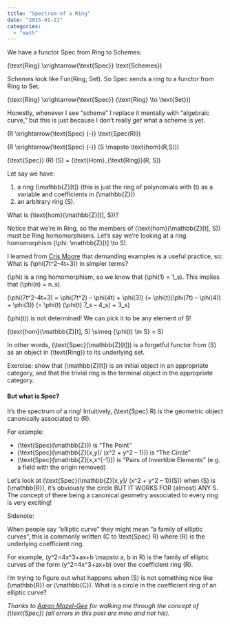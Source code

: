 ```yaml
---
title: "Spectrum of a Ring"
date: "2015-01-21"
categories: 
  - "math"
---
```


We have a functor Spec from Ring to Schemes:

\(\text{Ring} \xrightarrow{\text{Spec}} \text{Schemes}\)

Schemes look like Fun(Ring, Set). So Spec sends a ring to a functor from Ring to Set.

\(\text{Ring} \xrightarrow{\text{Spec}} (\text{Ring} \to \text{Set})\)

Honestly, whenever I see “scheme” I replace it mentally with “algebraic curve,” but this is just because I don’t really _get_ what a scheme is yet.

\(R \xrightarrow{\text{Spec} (-)} \text{Spec(R)}\)

\(R \xrightarrow{\text{Spec} (-)} (S \mapsto \text{hom}(R,S))\)

\(\text{Spec}\) \(R\) \(S\) = \(\text{Hom}_{\text{Ring}}(R, S)\)

Let say we have:

1. a ring \(\mathbb{Z}[t]\) (this is just the ring of polynomials with \(t\) as a variable and coefficients in \(\mathbb{Z}\))
2. an arbitrary ring \(S\).

What is \(\text{hom}(\mathbb{Z}[t], S)\)?

Notice that we’re in Ring, so the members of \(\text{hom}(\mathbb{Z}[t], S)\) must be Ring homomorphisms. Let’s say we’re looking at a ring homomorphism \(\phi: \mathbb{Z}[t] \to S\).

I learned from [Cris Moore](http://tuvalu.santafe.edu/~moore/) that demanding examples is a useful practice, so: What is \(\phi(7t^2-4t+3)\) in simpler terms?

\(\phi\) is a ring homomorphism, so we know that \(\phi(1) = 1_s\). This implies that \(\phi(n) = n_s\).

\(\phi(7t^2-4t+3) = \phi(7t^2) – \phi(4t) + \phi(3)\) \(= \phi(t)(\phi(7t) – \phi(4)) + \phi(3)\) \(= \phi(t) (\phi(t) 7_s – 4_s) + 3_s\)

\(\phi(t)\) is not determined! We can pick it to be any element of S!

\(\text{hom}(\mathbb{Z}[t], S) \simeq {\phi(t) \in S} = S\)

In other words, \(\text{Spec}(\mathbb{Z}[t])\) is a forgetful functor from \(S\) as an object in \(\text{Ring}\) to its underlying set.

Exercise: show that \(\mathbb{Z}[t]\) is an initial object in an appropriate category, and that the trivial ring is the terminal object in the appropriate category.

#### But what is Spec?

It’s the spectrum of a ring! Intuitively, \(\text{Spec} R\) is the geometric object canonically associated to \(R\).

For example:

- \(\text{Spec}(\mathbb{Z})\) is “The Point”
- \(\text{Spec}(\mathbb{Z}[x,y]/ (x^2 + y^2 – 1))\) is “The Circle”
- \(\text{Spec}(\mathbb{Z}[x,x^{-1}]\) is “Pairs of Invertible Elements” (e.g. a field with the origin removed)

Let’s look at \(\text{Spec}(\mathbb{Z}[x,y]/ (x^2 + y^2 – 1))(S)\) when \(S\) is \(\mathbb{R}\), it’s obviously the circle BUT IT WORKS FOR (almost) ANY S. The concept of there being a canonical geometry associated to every ring is very exciting!

Sidenote:

When people say “elliptic curve” they might mean “a family of elliptic curves”, this is commonly written \(C to \text{Spec} R\) where \(R\) is the underlying coefficient ring.

For example, \(y^2=4x^3+ax+b \mapsto a, b in R\) is the family of elliptic curves of the form \(y^2=4x^3+ax+b\) over the coefficient ring \(R\).

I’m trying to figure out what happens when \(S\) is not something nice like \(\mathbb{R}\) or \(\mathbb{C}\). What is a circle in the coefficient ring of an elliptic curve?

_Thanks to [Aaron Mazel-Gee](https://math.berkeley.edu/~aaron/) for walking me through the concept of \(\text{Spec}\) (all errors in this post are mine and not his)._
